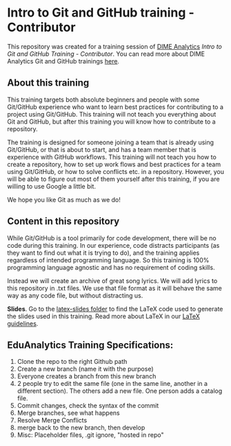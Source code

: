 # Intro to Git and GitHub training - Contributor

This repository was created for a training session of
[DIME Analytics](https://www.worldbank.org/en/research/dime/data-and-analytics)
*Intro to Git and GitHub Training - Contributor*.
You can read more about DIME Analytics Git and GitHub trainings
[here](https://github.com/worldbank/dime-github-trainings).

## About this training

This training targets both absolute beginners and people with some Git/GitHub experience
who want to learn best practices for contributing to a project using Git/GitHub.
This training will not teach you everything about Git and GitHub,
but after this training you will know how to contribute to a repository.

The training is designed for someone joining a team that is already using Git/GitHub,
or that is about to start, and has a team member that is experience with GitHub workflows.
This training will not teach you how to create a repository,
how to set up work flows and best practices for a team using Git/GitHub,
or how to solve conflicts etc. in a repository.
However, you will be able to figure out most of them yourself after this training,
if you are willing to use Google a little bit.

We hope you like Git as much as we do!

## Content in this repository

While Git/GitHub is a tool primarily for code development,
there will be no code during this training.
In our experience, code distracts participants
(as they want to find out what it is trying to do),
and the training applies regardless of intended programming language.
So this training is 100% programming language agnostic
and has no requirement of coding skills.

Instead we will create an archive of great song lyrics.
We will add lyrics to this repository in .txt files.
We use that file format as it will behave the same way as any code file,
but without distracting us.

**Slides**. Go to the
[latex-slides folder](https://github.com/worldbank/dime-github-trainings/tree/main/GitHub-trainings/Intro-Git-GitHub-Contributor/latex-slides)
to find the LaTeX code used to generate the slides used in this training.
Read more about LaTeX in our
[LaTeX guidelines](https://github.com/worldbank/DIME-LaTeX-Templates).

## EduAnalytics Training Specifications:
1. Clone the repo to the right Github path
2. Create a new branch (name it with the purpose)
3. Everyone creates a branch from this new branch
4. 2 people try to edit the same file (one in the same line, another in a different section). The others add a new file. One person adds a catalog file.
5. Commit changes, check the syntax of the commit
6. Merge branches, see what happens
7. Resolve Merge Conflicts
8. merge back to the new branch, then develop
9. Misc: Placeholder files, .git ignore, "hosted in repo"
